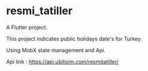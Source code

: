 # resmi_tatiller

A Flutter project.

This project indicates public holidays date's for Turkey.

Using MobX state management and Api.

Api link : https://api.ubilisim.com/resmitatiller/
